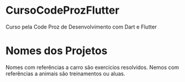 # CursoCodeProzFlutter
Curso pela Code Proz de Desenvolvimento com Dart e Flutter

# Nomes dos Projetos
Nomes com referências a carro são exercícios resolvidos.
Nemos com referências a animais são treinamentos ou aluas.
